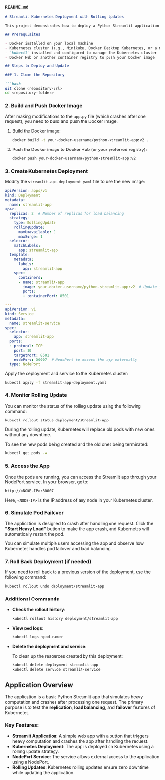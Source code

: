 ### `README.md`

```markdown
# Streamlit Kubernetes Deployment with Rolling Updates

This project demonstrates how to deploy a Python Streamlit application to a Kubernetes cluster and perform a **rolling update**. The application crashes after handling one request to test pod replication, load balancing, and failover behavior in Kubernetes.

## Prerequisites

- Docker installed on your local machine
- Kubernetes cluster (e.g., Minikube, Docker Desktop Kubernetes, or a managed Kubernetes service like EKS, GKE, or AKS)
- `kubectl` installed and configured to manage the Kubernetes cluster
- Docker Hub or another container registry to push your Docker image

## Steps to Deploy and Update

### 1. Clone the Repository

```bash
git clone <repository-url>
cd <repository-folder>
```

### 2. Build and Push Docker Image

After making modifications to the `app.py` file (which crashes after one request), you need to build and push the Docker image.

1. Build the Docker image:

   ```bash
   docker build -t your-docker-username/python-streamlit-app:v2 .
   ```

2. Push the Docker image to Docker Hub (or your preferred registry):

   ```bash
   docker push your-docker-username/python-streamlit-app:v2
   ```

### 3. Create Kubernetes Deployment

Modify the `streamlit-app-deployment.yaml` file to use the new image:

```yaml
apiVersion: apps/v1
kind: Deployment
metadata:
  name: streamlit-app
spec:
  replicas: 2  # Number of replicas for load balancing
  strategy:
    type: RollingUpdate
    rollingUpdate:
      maxUnavailable: 1
      maxSurge: 1
  selector:
    matchLabels:
      app: streamlit-app
  template:
    metadata:
      labels:
        app: streamlit-app
    spec:
      containers:
      - name: streamlit-app
        image: your-docker-username/python-streamlit-app:v2  # Update image to new version
        ports:
        - containerPort: 8501

---
apiVersion: v1
kind: Service
metadata:
  name: streamlit-service
spec:
  selector:
    app: streamlit-app
  ports:
  - protocol: TCP
    port: 80
    targetPort: 8501
    nodePort: 30007  # NodePort to access the app externally
  type: NodePort
```

Apply the deployment and service to the Kubernetes cluster:

```bash
kubectl apply -f streamlit-app-deployment.yaml
```

### 4. Monitor Rolling Update

You can monitor the status of the rolling update using the following command:

```bash
kubectl rollout status deployment/streamlit-app
```

During the rolling update, Kubernetes will replace old pods with new ones without any downtime.

To see the new pods being created and the old ones being terminated:

```bash
kubectl get pods -w
```

### 5. Access the App

Once the pods are running, you can access the Streamlit app through your NodePort service. In your browser, go to:

```
http://<NODE-IP>:30007
```

Here, `<NODE-IP>` is the IP address of any node in your Kubernetes cluster.

### 6. Simulate Pod Failover

The application is designed to crash after handling one request. Click the **"Start Heavy Load"** button to make the app crash, and Kubernetes will automatically restart the pod.

You can simulate multiple users accessing the app and observe how Kubernetes handles pod failover and load balancing.

### 7. Roll Back Deployment (if needed)

If you need to roll back to a previous version of the deployment, use the following command:

```bash
kubectl rollout undo deployment/streamlit-app
```

### Additional Commands

- **Check the rollout history**:
  
  ```bash
  kubectl rollout history deployment/streamlit-app
  ```

- **View pod logs**:

  ```bash
  kubectl logs <pod-name>
  ```

- **Delete the deployment and service**:

  To clean up the resources created by this deployment:

  ```bash
  kubectl delete deployment streamlit-app
  kubectl delete service streamlit-service
  ```

## Application Overview

The application is a basic Python Streamlit app that simulates heavy computation and crashes after processing one request. The primary purpose is to test the **replication**, **load balancing**, and **failover** features of Kubernetes.

### Key Features:

- **Streamlit Application**: A simple web app with a button that triggers heavy computation and crashes the app after handling the request.
- **Kubernetes Deployment**: The app is deployed on Kubernetes using a rolling update strategy.
- **NodePort Service**: The service allows external access to the application using a NodePort.
- **Rolling Updates**: Kubernetes rolling updates ensure zero downtime while updating the application.
